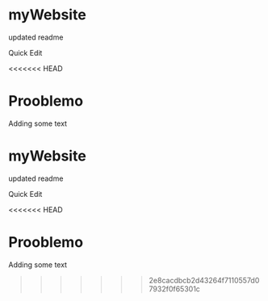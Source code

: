 # myWebsite

updated readme

Quick Edit

<<<<<<< HEAD

Prooblemo
=======
Adding some text
# myWebsite

updated readme

Quick Edit

<<<<<<< HEAD

Prooblemo
=======
Adding some text
>>>>>>> 2e8cacdbcb2d43264f7110557d07932f0f65301c